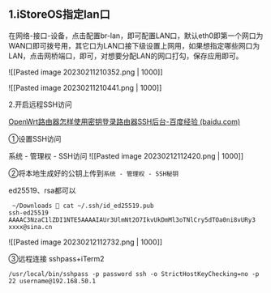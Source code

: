 
## 1.iStoreOS指定lan口

在网络-接口-设备，点击配置br-lan，即可配置LAN口，默认eth0即第一个网口为WAN口即可拨号用，其它口为LAN口接下级设置上网用，如果想指定哪些网口为LAN，点击网桥端口，即可，对想要分配LAN的网口打勾，保存应用即可。

![[Pasted image 20230211210352.png | 1000]]

![[Pasted image 20230211210441.png | 1000]]

2.开启远程SSH访问

[OpenWrt路由器怎样使用密钥登录路由器SSH后台-百度经验 (baidu.com)](https://jingyan.baidu.com/article/e75aca858397c8542fdac66e.html)

①设置SSH访问

系统 - 管理权 - SSH访问
![[Pasted image 20230212112420.png | 1000]]

②将本地生成好的公钥上传到`系统 - 管理权 - SSH秘钥`

ed25519、rsa都可以

```
 ~/Downloads  cat ~/.ssh/id_ed25519.pub
ssh-ed25519 AAAAC3NzaC1lZDI1NTE5AAAAIAUr3UlmNt2O7IkvUkDmMl3oTNlCry5dTOa0ni8vURy3 xxxx@sina.cn
```

![[Pasted image 20230212112732.png | 1000]]

③远程连接
sshpass+iTerm2
```
/usr/local/bin/sshpass -p password ssh -o StrictHostKeyChecking=no -p 22 username@192.168.50.1
```

